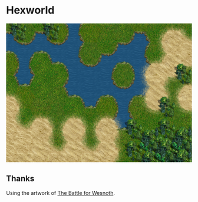 Hexworld
========

![A rendered map](/doc/rendered-map.png)

Thanks
------
Using the artwork of [The Battle for Wesnoth](http://www.wesnoth.org/).
